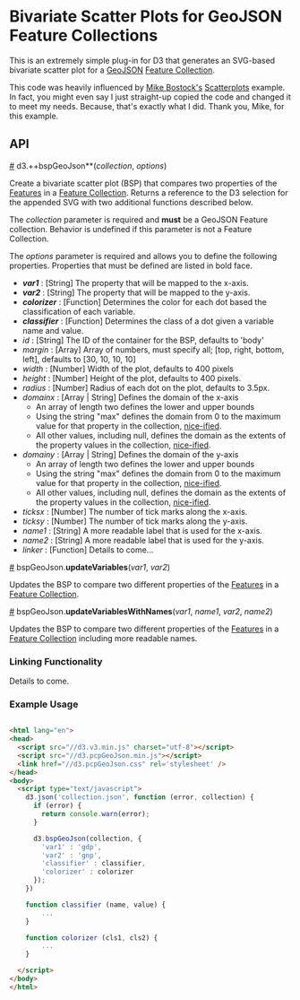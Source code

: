 Bivariate Scatter Plots for GeoJSON Feature Collections
=======================================================

This is an extremely simple plug-in for D3 that generates an SVG-based bivariate scatter plot for a [GeoJSON][geojson] [Feature Collection][geojsonfc]. 

This code was heavily influenced by [Mike Bostock's][bostock] [Scatterplots][bostocksp] example. In fact, you might even say I just straight-up copied the code and changed it to meet my needs. Because, that's exactly what I did. Thank you, Mike, for this example. 

## API

<a href="">#</a> d3.++bspGeoJson**(_collection_, _options_)

Create a bivariate scatter plot (BSP) that compares two properties of the [Features][geojsonf] in a [Feature Collection][geojsonfc]. Returns a reference to the D3 selection for the appended SVG with two additional functions described below.

The _collection_ parameter is required and **must** be a GeoJSON Feature collection. Behavior is undefined if this parameter is not a Feature Collection.

The _options_ parameter is required and allows you to define the following properties. Properties that must be defined are listed in bold face. 

* _**var1**_ : [String] The property that will be mapped to the x-axis.
* _**var2**_ : [String] The property that will be mapped to the y-axis.
* _**colorizer**_ : [Function] Determines the color for each dot based the classification of each variable.
* _**classifier**_ : [Function] Determines the class of a dot given a variable name and value.
* _id_ : [String] The ID of the container for the BSP, defaults to 'body'
* _margin_ : [Array] Array of numbers, must specify all; [top, right, bottom, left], defaults to [30, 10, 10, 10]
* _width_ : [Number] Width of the plot, defaults to 400 pixels
* _height_ : [Number] Height of the plot, defaults to 400 pixels. 
* _radius_ : [Number] Radius of each dot on the plot, defaults to 3.5px.
* _domainx_ : [Array | String] Defines the domain of the x-axis
    * An array of length two defines the lower and upper bounds
    * Using the string "max" defines the domain from 0 to the maximum value for that property in the collection, [nice-ified][nice].
    * All other values, including null, defines the domain as the extents of the property values in the collection, [nice-ified][nice].
* _domainy_ : [Array | String] Defines the domain of the y-axis
    * An array of length two defines the lower and upper bounds
    * Using the string "max" defines the domain from 0 to the maximum value for that property in the collection, [nice-ified][nice].
    * All other values, including null, defines the domain as the extents of the property values in the collection, [nice-ified][nice].
* _ticksx_ : [Number] The number of tick marks along the x-axis.
* _ticksy_ : [Number] The number of tick marks along the y-axis.
* _name1_ : [String] A more readable label that is used for the x-axis.
* _name2_ : [String] A more readable label that is used for the y-axis.
* _linker_ : [Function] Details to come...

<a href="">#</a> bspGeoJson.**updateVariables**(_var1_, _var2_)

Updates the BSP to compare two different properties of the [Features][geojsonf] in a [Feature Collection][geojsonfc]. 

<a href="">#</a> bspGeoJson.**updateVariablesWithNames**(_var1_, _name1_, _var2_, _name2_)

Updates the BSP to compare two different properties of the [Features][geojsonf] in a [Feature Collection][geojsonfc] including more readable names.

### Linking Functionality

Details to come.

### Example Usage

```HTML 

<html lang="en">
<head>
  <script src="//d3.v3.min.js" charset="utf-8"></script>
  <script src="//d3.pcpGeoJson.min.js"></script>
  <link href="//d3.pcpGeoJson.css" rel='stylesheet' />
</head>
<body>
  <script type="text/javascript">
    d3.json('collection.json', function (error, collection) {
      if (error) { 
        return console.warn(error); 
      }

      d3.bspGeoJson(collection, {
        'var1' : 'gdp',
        'var2' : 'gnp',
        'classifier' : classifier,
        'colorizer' : colorizer
      });
    })

    function classifier (name, value) {
        ...
    }

    function colorizer (cls1, cls2) {
        ...
    }

  </script>
</body>
</html>

```

<!-- Links -->

[bostock]: http://bost.ocks.org/mike/
[bostocksp]: http://bl.ocks.org/mbostock/3887118
[geog461w]: http://bulletins.psu.edu/undergrad/courses/G/GEOG/461W
[geog461wfp]: http://www.geovista.psu.edu/resources/geog461w.html
[geojson]: http://geojson.org/
[geojsonf]: http://geojson.org/geojson-spec.html#feature-objects
[geojsonfc]: http://geojson.org/geojson-spec.html#feature-collection-objects
[nice]: https://github.com/mbostock/d3/wiki/Quantitative-Scales#linear_nice

